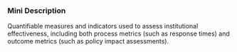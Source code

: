 ### Mini Description

Quantifiable measures and indicators used to assess institutional effectiveness, including both process metrics (such as response times) and outcome metrics (such as policy impact assessments).
